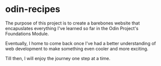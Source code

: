 # odin-recipes

The purpose of this project is to create a barebones website that encapuslates everything I've learned so far in the Odin Project's Foundations Module.

Eventually, I home to come back once I've had a better understanding of web development to make something even cooler and more exciting.

Till then, I will enjoy the journey one step at a time.
